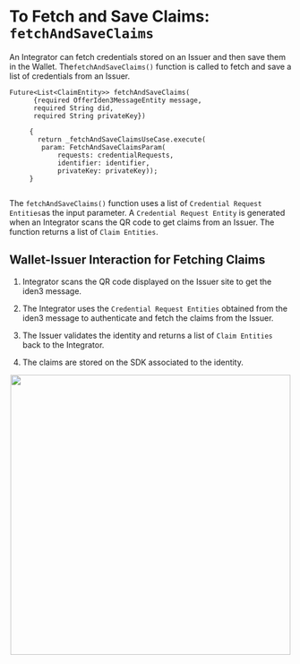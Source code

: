 # To Fetch and Save Claims: `fetchAndSaveClaims`
 
An Integrator can fetch credentials stored on an Issuer and then save them in the Wallet. The`fetchAndSaveClaims()` function is called to fetch and save a list of credentials from an Issuer.
 
```
Future<List<ClaimEntity>> fetchAndSaveClaims(
      {required OfferIden3MessageEntity message,
      required String did,
      required String privateKey})
    
     {
       return _fetchAndSaveClaimsUseCase.execute(
        param: FetchAndSaveClaimsParam(
            requests: credentialRequests,
            identifier: identifier,
            privateKey: privateKey));
     }
 
```
 <!-- Does 'identifier' in above code need to be changed to 'did' ?
Does 'credentialRequests` in above code need to be removed?
  -->

<!-- Does following description need to change as there is no Credential Request Entities in the method?-->

<!-- what does OfferIden3MessageEntity do? -->

The `fetchAndSaveClaims()` function uses a list of `Credential Request Entities`as the input parameter. A `Credential Request Entity` is generated when an Integrator scans the QR code to get claims from an Issuer. The function returns a list of `Claim Entities`.
 
## Wallet-Issuer Interaction for Fetching Claims
 
 
1. Integrator scans the QR code displayed on the Issuer site to get the iden3 message.
 
2. The Integrator uses the `Credential Request Entities` obtained from the iden3 message to authenticate and fetch the claims from the Issuer.
 
3. The Issuer validates the identity and returns a list of `Claim Entities` back to the Integrator.
 
4. The claims are stored on the SDK associated to the identity.


 <div align="center">
<img src= "../../../../../../imgs/credential-wallet.png" align="center" width="500"/>
</div>
<br>
 
